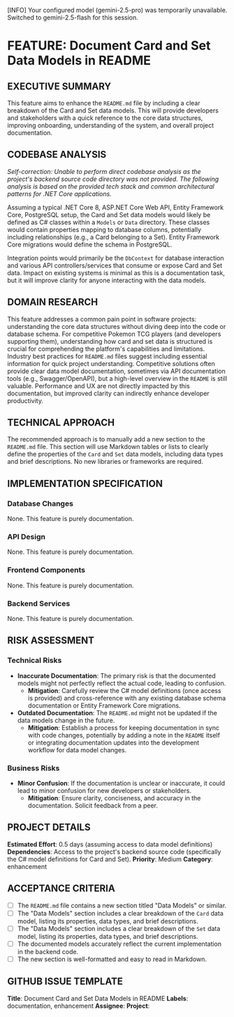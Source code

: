 ﻿[INFO] Your configured model (gemini-2.5-pro) was temporarily unavailable. Switched to gemini-2.5-flash for this session.
# FEATURE: Document Card and Set Data Models in README

## EXECUTIVE SUMMARY
This feature aims to enhance the `README.md` file by including a clear breakdown of the Card and Set data models. This will provide developers and stakeholders with a quick reference to the core data structures, improving onboarding, understanding of the system, and overall project documentation.

## CODEBASE ANALYSIS
*Self-correction: Unable to perform direct codebase analysis as the project's backend source code directory was not provided. The following analysis is based on the provided tech stack and common architectural patterns for .NET Core applications.*

Assuming a typical .NET Core 8, ASP.NET Core Web API, Entity Framework Core, PostgreSQL setup, the Card and Set data models would likely be defined as C# classes within a `Models` or `Data` directory. These classes would contain properties mapping to database columns, potentially including relationships (e.g., a Card belonging to a Set). Entity Framework Core migrations would define the schema in PostgreSQL.

Integration points would primarily be the `DbContext` for database interaction and various API controllers/services that consume or expose Card and Set data. Impact on existing systems is minimal as this is a documentation task, but it will improve clarity for anyone interacting with the data models.

## DOMAIN RESEARCH
This feature addresses a common pain point in software projects: understanding the core data structures without diving deep into the code or database schema. For competitive Pokemon TCG players (and developers supporting them), understanding how card and set data is structured is crucial for comprehending the platform's capabilities and limitations. Industry best practices for `README.md` files suggest including essential information for quick project understanding. Competitive solutions often provide clear data model documentation, sometimes via API documentation tools (e.g., Swagger/OpenAPI), but a high-level overview in the `README` is still valuable. Performance and UX are not directly impacted by this documentation, but improved clarity can indirectly enhance developer productivity.

## TECHNICAL APPROACH
The recommended approach is to manually add a new section to the `README.md` file. This section will use Markdown tables or lists to clearly define the properties of the `Card` and `Set` data models, including data types and brief descriptions. No new libraries or frameworks are required.

## IMPLEMENTATION SPECIFICATION
### Database Changes
None. This feature is purely documentation.

### API Design
None. This feature is purely documentation.

### Frontend Components
None. This feature is purely documentation.

### Backend Services
None. This feature is purely documentation.

## RISK ASSESSMENT
### Technical Risks
- **Inaccurate Documentation**: The primary risk is that the documented models might not perfectly reflect the actual code, leading to confusion.
  - **Mitigation**: Carefully review the C# model definitions (once access is provided) and cross-reference with any existing database schema documentation or Entity Framework Core migrations.
- **Outdated Documentation**: The `README.md` might not be updated if the data models change in the future.
  - **Mitigation**: Establish a process for keeping documentation in sync with code changes, potentially by adding a note in the `README` itself or integrating documentation updates into the development workflow for data model changes.

### Business Risks
- **Minor Confusion**: If the documentation is unclear or inaccurate, it could lead to minor confusion for new developers or stakeholders.
  - **Mitigation**: Ensure clarity, conciseness, and accuracy in the documentation. Solicit feedback from a peer.

## PROJECT DETAILS
**Estimated Effort**: 0.5 days (assuming access to data model definitions)
**Dependencies**: Access to the project's backend source code (specifically the C# model definitions for Card and Set).
**Priority**: Medium
**Category**: enhancement

## ACCEPTANCE CRITERIA
- [ ] The `README.md` file contains a new section titled "Data Models" or similar.
- [ ] The "Data Models" section includes a clear breakdown of the `Card` data model, listing its properties, data types, and brief descriptions.
- [ ] The "Data Models" section includes a clear breakdown of the `Set` data model, listing its properties, data types, and brief descriptions.
- [ ] The documented models accurately reflect the current implementation in the backend code.
- [ ] The new section is well-formatted and easy to read in Markdown.

## GITHUB ISSUE TEMPLATE
**Title**: Document Card and Set Data Models in README
**Labels**: documentation, enhancement
**Assignee**:
**Project**:

